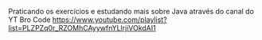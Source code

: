 Praticando os exercícios e estudando mais sobre Java através do canal do YT Bro Code
https://www.youtube.com/playlist?list=PLZPZq0r_RZOMhCAyywfnYLlrjiVOkdAI1
